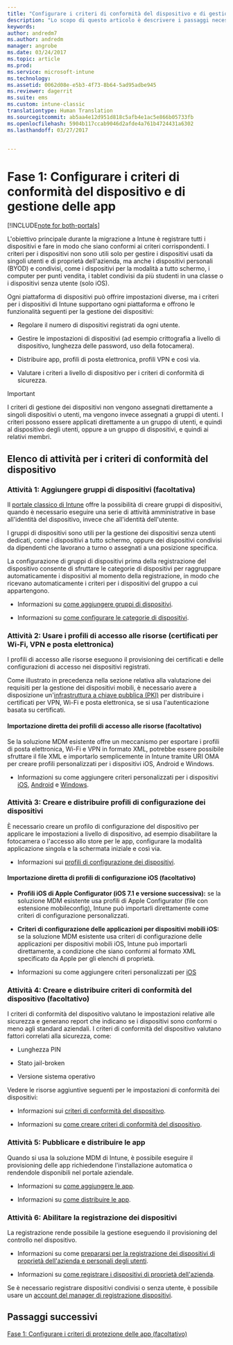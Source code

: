```yaml
---
title: "Configurare i criteri di conformità del dispositivo e di gestione delle app durante una migrazione a Intune | Microsoft Docs"
description: "Lo scopo di questo articolo è descrivere i passaggi necessari per configurare i criteri di conformità del dispositivo e di gestione delle app durante una migrazione a Intune."
keywords: 
author: andredm7
ms.author: andredm
manager: angrobe
ms.date: 03/24/2017
ms.topic: article
ms.prod: 
ms.service: microsoft-intune
ms.technology: 
ms.assetid: 0062d08e-e5b3-4f73-8b64-5ad95adbe945
ms.reviewer: dagerrit
ms.suite: ems
ms.custom: intune-classic
translationtype: Human Translation
ms.sourcegitcommit: ab5aa4e12d951d818c5afb4e1ac5e866b05733fb
ms.openlocfilehash: 5904b117ccab9046d2afde4a761b4724431a6302
ms.lasthandoff: 03/27/2017


---
```


# <a name="phase-1-configure-device-compliance-and-app-management-policies"></a>Fase 1: Configurare i criteri di conformità del dispositivo e di gestione delle app

[!INCLUDE[note for both-portals](../includes/note-for-both-portals.md)]

L'obiettivo principale durante la migrazione a Intune è registrare tutti i dispositivi e fare in modo che siano conformi ai criteri corrispondenti. I criteri per i dispositivi non sono utili solo per gestire i dispositivi usati da singoli utenti e di proprietà dell'azienda, ma anche i dispositivi personali (BYOD) e condivisi, come i dispositivi per la modalità a tutto schermo, i computer per punti vendita, i tablet condivisi da più studenti in una classe o i dispositivi senza utente (solo iOS).

Ogni piattaforma di dispositivi può offrire impostazioni diverse, ma i criteri per i dispositivi di Intune supportano ogni piattaforma e offrono le funzionalità seguenti per la gestione dei dispositivi:

-   Regolare il numero di dispositivi registrati da ogni utente.

-   Gestire le impostazioni di dispositivi (ad esempio crittografia a livello di dispositivo, lunghezza delle password, uso della fotocamera).

-   Distribuire app, profili di posta elettronica, profili VPN e così via.

-   Valutare i criteri a livello di dispositivo per i criteri di conformità di sicurezza.

> [!IMPORTANT]
> I criteri di gestione dei dispositivi non vengono assegnati direttamente a singoli dispositivi o utenti, ma vengono invece assegnati a gruppi di utenti. I criteri possono essere applicati direttamente a un gruppo di utenti, e quindi al dispositivo degli utenti, oppure a un gruppo di dispositivi, e quindi ai relativi membri.

## <a name="task-list-for-device-compliance-policies"></a>Elenco di attività per i criteri di conformità del dispositivo

### <a name="task-1-add-device-groups-optional"></a>Attività 1: Aggiungere gruppi di dispositivi (facoltativa)

Il [portale classico di Intune](https://manage.microsoft.com/) offre la possibilità di creare gruppi di dispositivi, quando è necessario eseguire una serie di attività amministrative in base all'identità del dispositivo, invece che all'identità dell'utente.

I gruppi di dispositivi sono utili per la gestione dei dispositivi senza utenti dedicati, come i dispositivi a tutto schermo, oppure dei dispositivi condivisi da dipendenti che lavorano a turno o assegnati a una posizione specifica.

La configurazione di gruppi di dispositivi prima della registrazione del dispositivo consente di sfruttare le categorie di dispositivi per raggruppare automaticamente i dispositivi al momento della registrazione, in modo che ricevano automaticamente i criteri per i dispositivi del gruppo a cui appartengono.

-   Informazioni su [come aggiungere gruppi di dispositivi](https://docs.microsoft.com/intune/get-started/start-with-a-paid-subscription-to-microsoft-intune-step-5).

-   Informazioni su [come configurare le categorie di dispositivi](https://docs.microsoft.com/intune/deploy-use/categorize-devices-with-device-group-mapping-in-microsoft-intune).

### <a name="task-2-use-resource-access-profiles-wi-fi-vpn-and-email-certificates"></a>Attività 2: Usare i profili di accesso alle risorse (certificati per Wi-Fi, VPN e posta elettronica)

I profili di accesso alle risorse eseguono il provisioning dei certificati e delle configurazioni di accesso nei dispositivi registrati.

Come illustrato in precedenza nella sezione relativa alla valutazione dei requisiti per la gestione dei dispositivi mobili, è necessario avere a disposizione un'[infrastruttura a chiave pubblica (PKI)](https://docs.microsoft.com/intune/deploy-use/secure-resource-access-with-certificate-profiles) per distribuire i certificati per VPN, Wi-Fi e posta elettronica, se si usa l'autenticazione basata su certificati.

#### <a name="direct-import-of-resource-access-profiles-optional"></a>Importazione diretta dei profili di accesso alle risorse (facoltativo)

Se la soluzione MDM esistente offre un meccanismo per esportare i profili di posta elettronica, Wi-Fi e VPN in formato XML, potrebbe essere possibile sfruttare il file XML e importarlo semplicemente in Intune tramite URI OMA per creare profili personalizzati per i dispositivi iOS, Android e Windows.

-   Informazioni su come aggiungere criteri personalizzati per i dispositivi [iOS](https://docs.microsoft.com/intune/deploy-use/ios-policy-settings-in-microsoft-intune), [Android](https://docs.microsoft.com/intune/deploy-use/android-policy-settings-in-microsoft-intune) e [Windows](https://docs.microsoft.com/intune/deploy-use/windows-10-policy-settings-in-microsoft-intune).

### <a name="task-3-create-and-deploy-device-configuration-profiles"></a>Attività 3: Creare e distribuire profili di configurazione dei dispositivi

È necessario creare un profilo di configurazione del dispositivo per applicare le impostazioni a livello di dispositivo, ad esempio disabilitare la fotocamera o l'accesso allo store per le app, configurare la modalità applicazione singola e la schermata iniziale e così via.

- Informazioni sui [profili di configurazione dei dispositivi](https://docs.microsoft.com/intune-azure/configure-devices/how-to-create-device-profiles).

####  <a name="direct-import-of-ios-configuration-profiles-optional"></a>Importazione diretta di profili di configurazione iOS (facoltativo)

-   **Profili iOS di Apple Configurator (iOS 7.1 e versione successiva):** se la soluzione MDM esistente usa profili di Apple Configurator (file con estensione mobileconfig), Intune può importarli direttamente come criteri di configurazione personalizzati.

-   **Criteri di configurazione delle applicazioni per dispositivi mobili iOS:** se la soluzione MDM esistente usa criteri di configurazione delle applicazioni per dispositivi mobili iOS, Intune può importarli direttamente, a condizione che siano conformi al formato XML specificato da Apple per gli elenchi di proprietà.

- Informazioni su come aggiungere criteri personalizzati per [iOS](https://docs.microsoft.com/intune/deploy-use/ios-policy-settings-in-microsoft-intune#custom-policy-settings)

### <a name="task-4-create-and-deploy-device-compliance-policies-optional"></a>Attività 4: Creare e distribuire criteri di conformità del dispositivo (facoltativo)

I criteri di conformità del dispositivo valutano le impostazioni relative alle sicurezza e generano report che indicano se i dispositivi sono conformi o meno agli standard aziendali. I criteri di conformità del dispositivo valutano fattori correlati alla sicurezza, come:

-   Lunghezza PIN

-   Stato jail-broken

-   Versione sistema operativo

Vedere le risorse aggiuntive seguenti per le impostazioni di conformità dei dispositivi:

-   Informazioni sui [criteri di conformità del dispositivo](https://docs.microsoft.com/intune/deploy-use/introduction-to-device-compliance-policies-in-microsoft-intune).

-   Informazioni su [come creare criteri di conformità del dispositivo](https://docs.microsoft.com/intune/deploy-use/create-a-device-compliance-policy-in-microsoft-intune).

### <a name="task-5-publish-and-deploy-apps"></a>Attività 5: Pubblicare e distribuire le app

Quando si usa la soluzione MDM di Intune, è possibile eseguire il provisioning delle app richiedendone l'installazione automatica o rendendole disponibili nel portale aziendale.

-   Informazioni su [come aggiungere le app](https://docs.microsoft.com/intune/deploy-use/add-apps).

-   Informazioni su [come distribuire le app](https://docs.microsoft.com/intune/deploy-use/deploy-apps).

### <a name="task-6-enable-device-enrollment"></a>Attività 6: Abilitare la registrazione dei dispositivi

La registrazione rende possibile la gestione eseguendo il provisioning del controllo nel dispositivo.

-   Informazioni su come [prepararsi per la registrazione dei dispositivi di proprietà dell'azienda e personali degli utenti](https://docs.microsoft.com/intune/deploy-use/enroll-devices-in-microsoft-intune).

-   Informazioni su [come registrare i dispositivi di proprietà dell'azienda](https://docs.microsoft.com/intune/deploy-use/manage-corporate-owned-devices).

Se è necessario registrare dispositivi condivisi o senza utente, è possibile usare un [account del manager di registrazione dispositivi](https://docs.microsoft.com/intune/deploy-use/enroll-corporate-owned-devices-with-the-device-enrollment-manager-in-microsoft-intune).

## <a name="next-steps"></a>Passaggi successivi 

[Fase 1: Configurare i criteri di protezione delle app (facoltativo)](https://docs.microsoft.com/intune/plan-design/migration-phase1-configure-app-protection-policies)

